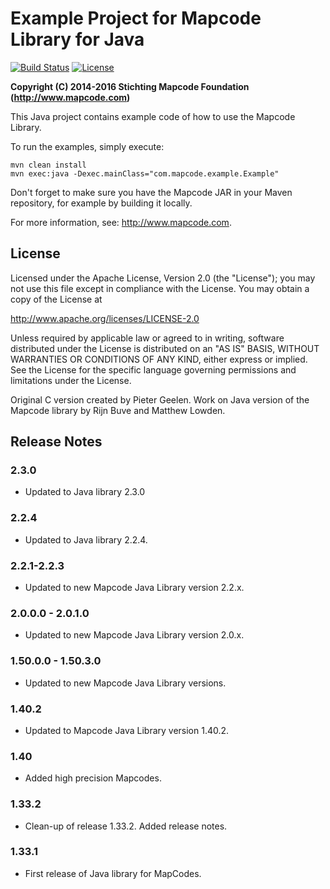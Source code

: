# Example Project for Mapcode Library for Java

[![Build Status](https://img.shields.io/travis/mapcode-foundation/mapcode-java-example.svg?maxAge=3600)](https://travis-ci.org/mapcode-foundation/mapcode-java-example)
[![License](http://img.shields.io/badge/license-APACHE2-blue.svg)]()

**Copyright (C) 2014-2016 Stichting Mapcode Foundation (http://www.mapcode.com)**

This Java project contains example code of how to use the Mapcode
Library.

To run the examples, simply execute:

    mvn clean install
    mvn exec:java -Dexec.mainClass="com.mapcode.example.Example"

Don't forget to make sure you have the Mapcode JAR in your Maven
repository, for example by building it locally.

For more information, see: http://www.mapcode.com.

## License

Licensed under the Apache License, Version 2.0 (the "License");
you may not use this file except in compliance with the License.
You may obtain a copy of the License at

   http://www.apache.org/licenses/LICENSE-2.0

Unless required by applicable law or agreed to in writing, software
distributed under the License is distributed on an "AS IS" BASIS,
WITHOUT WARRANTIES OR CONDITIONS OF ANY KIND, either express or implied.
See the License for the specific language governing permissions and
limitations under the License.

Original C version created by Pieter Geelen. Work on Java version
of the Mapcode library by Rijn Buve and Matthew Lowden.

## Release Notes

### 2.3.0

* Updated to Java library 2.3.0

### 2.2.4

* Updated to Java library 2.2.4.

### 2.2.1-2.2.3

* Updated to new Mapcode Java Library version 2.2.x.

### 2.0.0.0 - 2.0.1.0

* Updated to new Mapcode Java Library version 2.0.x.

### 1.50.0.0 - 1.50.3.0

* Updated to new Mapcode Java Library versions.

### 1.40.2

* Updated to Mapcode Java Library version 1.40.2.

### 1.40

* Added high precision Mapcodes.

### 1.33.2

* Clean-up of release 1.33.2. Added release notes.

### 1.33.1

* First release of Java library for MapCodes.

